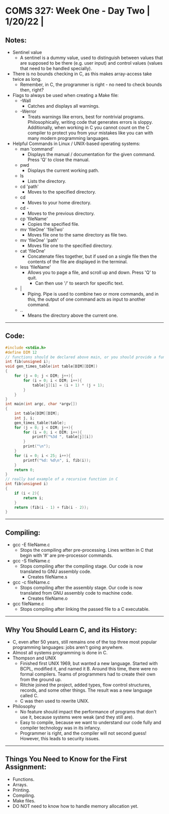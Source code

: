 # **COMS 327: Week One - Day Two | 1/20/22 |**
## **Notes:**
* Sentinel value
    * A sentinel is a dummy value, used to distinguish between values that are supposed to be there (e.g. user input) and control values (values that need to be handled specially).
* There is no bounds checking in C, as this makes array-access take twice as long. 
    * Remember, in C, the programmer is right - no need to check bounds then, right?
* Flags to always be used when creating a Make file:
    * -Wall
        * Catches and displays all warnings.
    * -Werror
        * Treats warnings like errors, best for nontrivial programs. Philosophically, writing code that generates errors is sloppy. Additionally, when working in C you cannot count on the C compiler to protect you from your mistakes like you can with many modern programming languages.
* Helpful Commands in Linux / UNIX-based operating systems:
    * man 'command'
        * Displays the manual / documentation for the given command. Press 'Q' to close the manual.
    * pwd
        * Displays the current working path.
    * ls
        * Lists the directory.
    * cd 'path'
        * Moves to the specified directory.
    * cd
        * Moves to your home directory.
    * cd -
        * Moves to the previous directory.
    * cp 'fileName'
        * Copies the specified file.
    * mv 'fileOne' 'fileTwo'
        * Moves file one to the same directory as file two.
    * mv 'fileOne' 'path'
        * Moves file one to the specified directory.
    * cat 'fileOne'
        * Concatenate files together, but if used on a single file then the contents of the file are displayed in the terminal.
    * less 'fileName'
        * Allows you to page a file, and scroll up and down. Press 'Q' to quit.
            * Can then use '/' to search for specific text.
    * |
        * Piping. Pipe is used to combine two or more commands, and in this, the output of one command acts as input to another command.
    * ..
        * Means the directory above the current one.
---
## **Code:**
```C
#include <stdio.h>
#define DIM 12
// functions should be declared above main, or you should provide a function prototype
int fib(unsigned i);
void gen_times_table(int table[DIM][DIM])
{
    for (j = 0; j < DIM; j++){
        for (i = 0; i < DIM; i++){
            table[j][i] = (i + 1) * (j + 1);
        }
    }
}
int main(int argc, char *argv[])
{
    int table[DIM][DIM];
    int j, i;
    gen_times_table(table);
    for (j = 0; j < DIM; j++){
        for (i = 0; i < DIM; i++){
            printf("%3d ", table[j][i])
        }
        print("\n");
    }
    for (i = 0; i < 25; i++){
        printf("%d: %d\n", i, fib(i));
    }
    return 0;
}
// really bad example of a recursive function in C
int fib(unsigned i)
{
    if (i < 2){
        return i;
    }
    return (fib(i - 1) + fib(i - 2));
}
```
---
## **Compiling:**
* gcc -E fileName.c
    * Stops the compiling after pre-processing. Lines written in C that begin with '#' are pre-processor commands.
* gcc -S fileName.c
    * Stops compiling after the compiling stage. Our code is now translated to GNU assembly code.
        * Creates fileName.s
* gcc -c fileName.c
    * Stops compiling after the assembly stage. Our code is now translated from GNU assembly code to machine code.
        * Creates fileName.o
* gcc fileName.c
    * Stops compiling after linking the passed file to a C executable.
---
## **Why You Should Learn C, and its History:**
* C, even after 50 years, still remains one of the top three most popular programming languages: jobs aren't going anywhere.
* Almost all systems programming is done in C.
* Thompson and UNIX
    * Finished first UNIX 1969, but wanted a new language. Started with BCPL, modified it, and named it B. Around this time, there were no formal compilers. Teams of programmers had to create their own from the ground up.
    * Ritchie joined the project, added types, flow control structures, records, and some other things. The result was a new language called C. 
    * C was then used to rewrite UNIX.
* Philosophy
    * No feature should impact the performance of programs that don't use it, because systems were weak (and they still are).
    * Easy to compile, because we want to understand our code fully and compiler technology was in its infancy.
    * Programmer is right, and the compiler will not second guess! However, this leads to security issues.
---
## **Things You Need to Know for the First Assignment:**
* Functions.
* Arrays.
* Printing.
* Compiling.
* Make files.
* DO NOT need to know how to handle memory allocation yet.